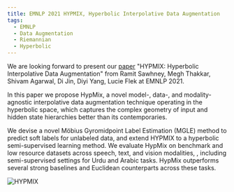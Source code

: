 ```yaml
---
title: EMNLP 2021 HYPMIX, Hyperbolic Interpolative Data Augmentation
tags: 
  - EMNLP
  - Data Augmentation
  - Riemannian
  - Hyperbolic
---
```


We are looking forward to present our [paper](https://www.cc.gatech.edu/~dyang888/docs/emnlp21_hypermixup.pdf) "HYPMIX: Hyperbolic Interpolative Data Augmentation"  from Ramit Sawhney, Megh Thakkar, Shivam Agarwal, Di Jin, Diyi Yang, Lucie Flek at EMNLP 2021. 

In this paper we propose HypMix, a novel model-, data-, and modality-agnostic interpolative data augmentation technique operating in the hyperbolic space, which captures the complex geometry of input and hidden state hierarchies better than its contemporaries. 

We devise a novel Möbius Gyromidpoint Label Estimation (MGLE) method to predict soft labels for unlabeled data, and extend HYPMIX to a hyperbolic semi-supervised learning method. We evaluate HypMix on benchmark and low resource datasets across speech, text, and vision modalities, , including semi-supervised settings for Urdu and Arabic tasks. HypMix outperforms several strong baselines and Euclidean counterparts across these tasks. 


![HYPMIX](../../../images/hypmix.png)
